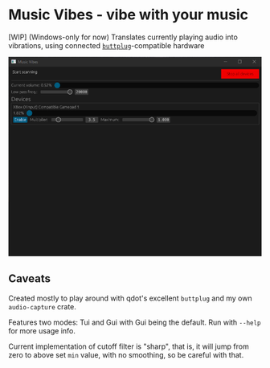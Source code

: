 # Music Vibes - vibe with your music

\[WIP] (Windows-only for now) Translates currently playing audio into
vibrations, using connected [`buttplug`](https://buttplug.io/)-compatible
hardware

![gif](./mv.gif)

## Caveats

Created mostly to play around with qdot's excellent `buttplug` and my own
`audio-capture` crate.

Features two modes: Tui and Gui with Gui being the default. Run with `--help`
for more usage info.

Current implementation of cutoff filter is "sharp", that is, it will jump from
zero to above set `min` value, with no smoothing, so be careful with that.
